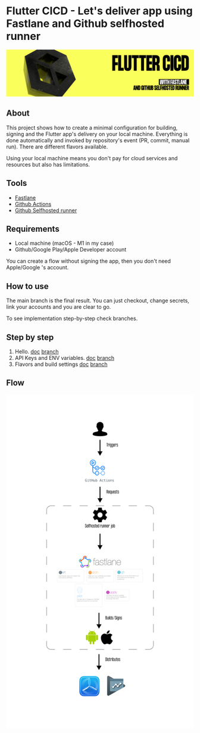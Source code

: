 # Flutter CICD - Let's deliver app using Fastlane and Github selfhosted runner
![](docs/img/logo.png)

## About
This project shows how to create a minimal configuration for building, signing and the Flutter app's delivery on your local machine. Everything is done automatically and invoked by repository's event (PR, commit, manual run). There are different flavors available.

Using your local machine means you don't pay for cloud services and resources but also has limitations.

## Tools 
- [Fastlane](https://fastlane.tools)
- [Github Actions](https://docs.github.com/en/actions)
- [Github Selfhosted runner](https://docs.github.com/en/actions/hosting-your-own-runners/about-self-hosted-runners)

## Requirements
- Local machine (macOS - M1 in my case)
- Github/Google Play/Apple Developer account

You can create a flow without signing the app, then you don't need Apple/Google 's account.

## How to use

The main branch is the final result. You can just checkout, change secrets, link your accounts and you are clear to go.

To see implementation step-by-step check branches.

## Step by step
1.  Hello. [doc](/docs/0-hello.md) [branch](https://github.com/codigee-devs/self-hosted-flutter-ci-cd-with-fastlane/tree/0-Hello!)
2.  API Keys and ENV variables. [doc](/docs/1-api-keys-and-env-variables.md) [branch](https://github.com/codigee-devs/self-hosted-flutter-ci-cd-with-fastlane/tree/1-api-keys-and-env-variables)
3. Flavors and build settings [doc](/docs/2-flavors-and-build-settings.md) [branch](https://github.com/codigee-devs/self-hosted-flutter-ci-cd-with-fastlane/tree/2-flavors-build-settings)

## Flow
![](docs/img/flow.png)
